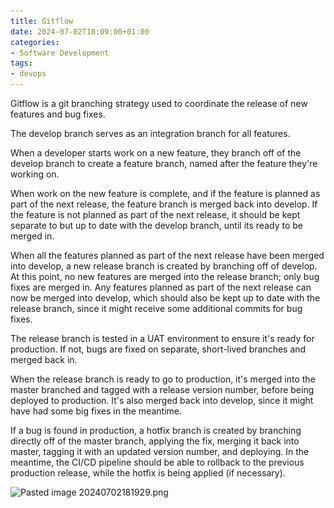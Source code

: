 ```yaml
---
title: Gitflow
date: 2024-07-02T18:09:00+01:00
categories:
- Software Development
tags:
- devops
---
```


Gitflow is a git branching strategy used to coordinate the release of new features and bug fixes.

The develop branch serves as an integration branch for all features.

When a developer starts work on a new feature, they branch off of the develop branch to create a feature branch, named after the feature they're working on.

When work on the new feature is complete, and if the feature is planned as part of the next release, the feature branch is merged back into develop. If the feature is not planned as part of the next release, it should be kept separate to but up to date with the develop branch, until its ready to be merged in.

When all the features planned as part of the next release have been merged into develop, a new release branch is created by branching off of develop. At this point, no new features are merged into the release branch; only bug fixes are merged in. Any features planned as part of the next release can now be merged into develop, which should also be kept up to date with the release branch, since it might receive some additional commits for bug fixes.

The release branch is tested in a UAT environment to ensure it's ready for production. If not, bugs are fixed on separate, short-lived branches and merged back in.

When the release branch is ready to go to production, it's merged into the master branched and tagged with a release version number, before being deployed to production. It's also merged back into develop, since it might have had some big fixes in the meantime.

If a bug is found in production, a hotfix branch is created by branching directly off of the master branch, applying the fix, merging it back into master, tagging it with an updated version number, and deploying. In the meantime, the CI/CD pipeline should be able to rollback to the previous production release, while the hotfix is being applied (if necessary).

![Pasted image 20240702181929.png](..\..\Pasted%20image%2020240702181929.png)

